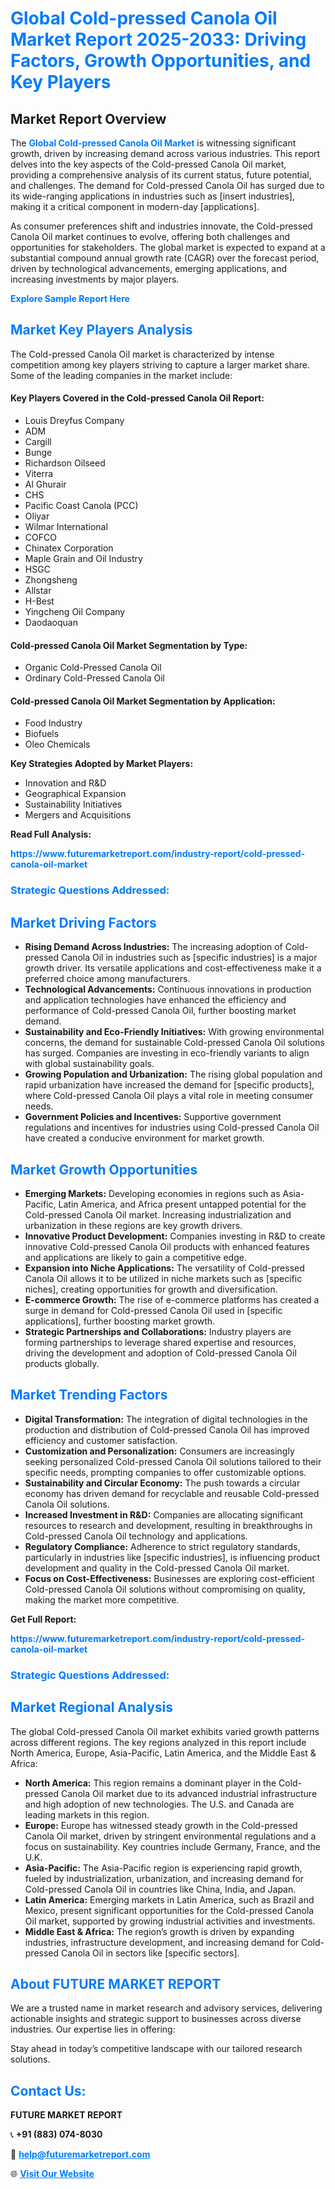 <h1 style="color: #007BFF;">Global Cold-pressed Canola Oil Market Report 2025-2033: Driving Factors, Growth Opportunities, and Key Players</h1>

<section id="overview">
<h2>Market Report Overview</h2>
<p>The <a href="https://www.futuremarketreport.com/industry-report/cold-pressed-canola-oil-market" style="color: #007BFF; text-decoration: none;"><strong>Global Cold-pressed Canola Oil Market</strong></a> is witnessing significant growth, driven by increasing demand across various industries. This report delves into the key aspects of the Cold-pressed Canola Oil market, providing a comprehensive analysis of its current status, future potential, and challenges. The demand for Cold-pressed Canola Oil has surged due to its wide-ranging applications in industries such as [insert industries], making it a critical component in modern-day [applications].</p>
<p>As consumer preferences shift and industries innovate, the Cold-pressed Canola Oil market continues to evolve, offering both challenges and opportunities for stakeholders. The global market is expected to expand at a substantial compound annual growth rate (CAGR) over the forecast period, driven by technological advancements, emerging applications, and increasing investments by major players.</p>
</section>

<section id="overview">
<p><a href="https://www.futuremarketreport.com/request-sample/reportId=83222" style="color: #007BFF; text-decoration: none;"><strong>Explore Sample Report Here</strong></a></p>
</section>

<section id="key-players">
<h2 style="color: #007BFF;">Market Key Players Analysis</h2>
<p>The Cold-pressed Canola Oil market is characterized by intense competition among key players striving to capture a larger market share. Some of the leading companies in the market include:</p>
<h4>Key Players Covered in the Cold-pressed Canola Oil Report:</h4>
<ul><li>Louis Dreyfus Company</li><li>ADM</li><li>Cargill</li><li>Bunge</li><li>Richardson Oilseed</li><li>Viterra</li><li>Al Ghurair</li><li>CHS</li><li>Pacific Coast Canola (PCC)</li><li>Oliyar</li><li>Wilmar International</li><li>COFCO</li><li>Chinatex Corporation</li><li>Maple Grain and Oil Industry</li><li>HSGC</li><li>Zhongsheng</li><li>Allstar</li><li>H-Best</li><li>Yingcheng Oil Company</li><li>Daodaoquan</li></ul>
<h4>Cold-pressed Canola Oil Market Segmentation by Type:</h4>
<ul><li>Organic Cold-Pressed Canola Oil</li><li>Ordinary Cold-Pressed Canola Oil</li></ul>

<h4>Cold-pressed Canola Oil Market Segmentation by Application:</h4>
<ul><li>Food Industry</li><li>Biofuels</li><li>Oleo Chemicals</li></ul>
<p><strong>Key Strategies Adopted by Market Players:</strong></p>
<ul>
<li>Innovation and R&D</li>
<li>Geographical Expansion</li>
<li>Sustainability Initiatives</li>
<li>Mergers and Acquisitions</li>
</ul>
</section>

<section>
<p><strong>Read Full Analysis: </strong></p><a href="https://www.futuremarketreport.com/industry-report/cold-pressed-canola-oil-market" style="color: #007BFF; text-decoration: none;"><strong>https://www.futuremarketreport.com/industry-report/cold-pressed-canola-oil-market</strong></a>
<h3 style="color: #007BFF;">Strategic Questions Addressed:</h3>
</section>

<section id="driving-factors">
<h2 style="color: #007BFF;">Market Driving Factors</h2>
<ul>
<li><strong>Rising Demand Across Industries:</strong> The increasing adoption of Cold-pressed Canola Oil in industries such as [specific industries] is a major growth driver. Its versatile applications and cost-effectiveness make it a preferred choice among manufacturers.</li>
<li><strong>Technological Advancements:</strong> Continuous innovations in production and application technologies have enhanced the efficiency and performance of Cold-pressed Canola Oil, further boosting market demand.</li>
<li><strong>Sustainability and Eco-Friendly Initiatives:</strong> With growing environmental concerns, the demand for sustainable Cold-pressed Canola Oil solutions has surged. Companies are investing in eco-friendly variants to align with global sustainability goals.</li>
<li><strong>Growing Population and Urbanization:</strong> The rising global population and rapid urbanization have increased the demand for [specific products], where Cold-pressed Canola Oil plays a vital role in meeting consumer needs.</li>
<li><strong>Government Policies and Incentives:</strong> Supportive government regulations and incentives for industries using Cold-pressed Canola Oil have created a conducive environment for market growth.</li>
</ul>
</section>

<section id="growth-opportunities">
<h2 style="color: #007BFF;">Market Growth Opportunities</h2>
<ul>
<li><strong>Emerging Markets:</strong> Developing economies in regions such as Asia-Pacific, Latin America, and Africa present untapped potential for the Cold-pressed Canola Oil market. Increasing industrialization and urbanization in these regions are key growth drivers.</li>
<li><strong>Innovative Product Development:</strong> Companies investing in R&D to create innovative Cold-pressed Canola Oil products with enhanced features and applications are likely to gain a competitive edge.</li>
<li><strong>Expansion into Niche Applications:</strong> The versatility of Cold-pressed Canola Oil allows it to be utilized in niche markets such as [specific niches], creating opportunities for growth and diversification.</li>
<li><strong>E-commerce Growth:</strong> The rise of e-commerce platforms has created a surge in demand for Cold-pressed Canola Oil used in [specific applications], further boosting market growth.</li>
<li><strong>Strategic Partnerships and Collaborations:</strong> Industry players are forming partnerships to leverage shared expertise and resources, driving the development and adoption of Cold-pressed Canola Oil products globally.</li>
</ul>
</section>

<section id="trending-factors">
<h2 style="color: #007BFF;">Market Trending Factors</h2>
<ul>
<li><strong>Digital Transformation:</strong> The integration of digital technologies in the production and distribution of Cold-pressed Canola Oil has improved efficiency and customer satisfaction.</li>
<li><strong>Customization and Personalization:</strong> Consumers are increasingly seeking personalized Cold-pressed Canola Oil solutions tailored to their specific needs, prompting companies to offer customizable options.</li>
<li><strong>Sustainability and Circular Economy:</strong> The push towards a circular economy has driven demand for recyclable and reusable Cold-pressed Canola Oil solutions.</li>
<li><strong>Increased Investment in R&D:</strong> Companies are allocating significant resources to research and development, resulting in breakthroughs in Cold-pressed Canola Oil technology and applications.</li>
<li><strong>Regulatory Compliance:</strong> Adherence to strict regulatory standards, particularly in industries like [specific industries], is influencing product development and quality in the Cold-pressed Canola Oil market.</li>
<li><strong>Focus on Cost-Effectiveness:</strong> Businesses are exploring cost-efficient Cold-pressed Canola Oil solutions without compromising on quality, making the market more competitive.</li>
</ul>
</section>

<section>
<p><strong>Get Full Report: </strong></p><a href="https://www.futuremarketreport.com/industry-report/cold-pressed-canola-oil-market" style="color: #007BFF; text-decoration: none;"><strong>https://www.futuremarketreport.com/industry-report/cold-pressed-canola-oil-market</strong></a>
<h3 style="color: #007BFF;">Strategic Questions Addressed:</h3>
</section>


<section id="regional-analysis">
<h2 style="color: #007BFF;">Market Regional Analysis</h2>
<p>The global Cold-pressed Canola Oil market exhibits varied growth patterns across different regions. The key regions analyzed in this report include North America, Europe, Asia-Pacific, Latin America, and the Middle East & Africa:</p>
<ul>
<li><strong>North America:</strong> This region remains a dominant player in the Cold-pressed Canola Oil market due to its advanced industrial infrastructure and high adoption of new technologies. The U.S. and Canada are leading markets in this region.</li>
<li><strong>Europe:</strong> Europe has witnessed steady growth in the Cold-pressed Canola Oil market, driven by stringent environmental regulations and a focus on sustainability. Key countries include Germany, France, and the U.K.</li>
<li><strong>Asia-Pacific:</strong> The Asia-Pacific region is experiencing rapid growth, fueled by industrialization, urbanization, and increasing demand for Cold-pressed Canola Oil in countries like China, India, and Japan.</li>
<li><strong>Latin America:</strong> Emerging markets in Latin America, such as Brazil and Mexico, present significant opportunities for the Cold-pressed Canola Oil market, supported by growing industrial activities and investments.</li>
<li><strong>Middle East & Africa:</strong> The region’s growth is driven by expanding industries, infrastructure development, and increasing demand for Cold-pressed Canola Oil in sectors like [specific sectors].</li>
</ul>
</section>

<footer>
<h2 style="color: #007BFF;">About FUTURE MARKET REPORT</h2>
<p>We are a trusted name in market research and advisory services, delivering actionable insights and strategic support to businesses across diverse industries. Our expertise lies in offering:</p>

<p>Stay ahead in today’s competitive landscape with our tailored research solutions.</p>

<h2 style="color: #007BFF;">Contact Us:</h2>
<p><strong>FUTURE MARKET REPORT</strong></p>
<p>📞 <strong>+91 (883) 074-8030</strong></p>
<p>📧 <strong><a href="mailto:help@futuremarketreport.com" style="color: #007BFF;">help@futuremarketreport.com</a></strong></p>
<p>🌐 <strong><a href="https://www.futuremarketreport.com/" style="color: #007BFF;">Visit Our Website</a></strong></p>
</footer>